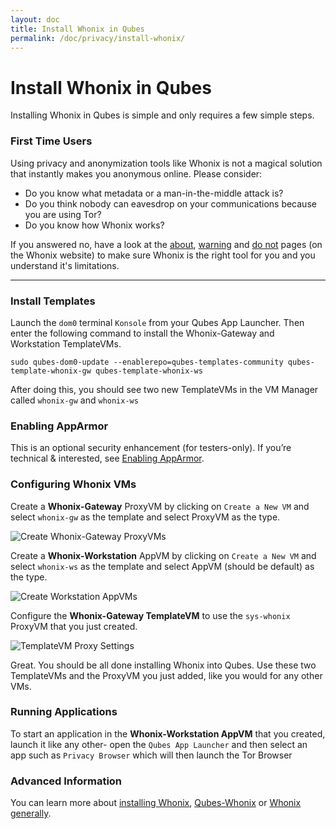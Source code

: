 ```yaml
---
layout: doc
title: Install Whonix in Qubes
permalink: /doc/privacy/install-whonix/
---
```



Install Whonix in Qubes
=======================

Installing Whonix in Qubes is simple and only requires a few simple steps.

### First Time Users

Using privacy and anonymization tools like Whonix is not a magical solution that instantly makes you anonymous online. Please consider:

* Do you know what metadata or a man-in-the-middle attack is?
* Do you think nobody can eavesdrop on your communications because you are using Tor?
* Do you know how Whonix works?

If you answered no, have a look at the [about](https://www.whonix.org/wiki/About), [warning](https://www.whonix.org/wiki/Warning) and [do not](https://www.whonix.org/wiki/DoNot) pages (on the Whonix website) to make sure Whonix is the right tool for you and you understand  it's limitations.

---

### Install Templates

Launch the `dom0` terminal `Konsole` from your Qubes App Launcher. Then enter the following command to install the Whonix-Gateway and Workstation TemplateVMs.

~~~
sudo qubes-dom0-update --enablerepo=qubes-templates-community qubes-template-whonix-gw qubes-template-whonix-ws
~~~

After doing this, you should see two new TemplateVMs in the VM Manager called `whonix-gw` and `whonix-ws`

### Enabling AppArmor

This is an optional security enhancement (for testers-only). If you’re technical & interested, see [Enabling AppArmor](/doc/privacy/customizing-whonix/).

### Configuring Whonix VMs

Create a **Whonix-Gateway** ProxyVM by clicking on `Create a New VM` and select `whonix-gw` as the template and select ProxyVM as the type.

![Create Whonix-Gateway ProxyVMs](/attachment/wiki/Whonix/Create_Qubes-Whonix-Gateway_ProxyVM.png)

Create a **Whonix-Workstation** AppVM by clicking on `Create a New VM` and select `whonix-ws` as the template and select AppVM (should be default) as the type.

![Create Workstation AppVMs](/attachment/wiki/Whonix/Create_Qubes-Whonix-Workstation_AppVM.png)

Configure the **Whonix-Gateway TemplateVM** to use the `sys-whonix` ProxyVM that you just created.

![TemplateVM Proxy Settings](/attachment/wiki/Whonix/Qubes-Whonix-Gateway_TemplateVM_Qubes_VM_Manager_Settings.png)

Great. You should be all done installing Whonix into Qubes. Use these two TemplateVMs and the ProxyVM you just added, like you would for any other VMs.

### Running Applications

To start an application in the **Whonix-Workstation AppVM** that you created, launch it like any other- open the `Qubes App Launcher` and then select an app such as `Privacy Browser` which will then launch the Tor Browser

### Advanced Information

You can learn more about [installing Whonix](https://www.whonix.org/wiki/Qubes/Install), [Qubes-Whonix](https://www.whonix.org/wiki/Qubes) or [Whonix generally](https://www.whonix.org).
